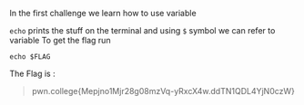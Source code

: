 In the first challenge we learn how to use variable 

`echo` prints the stuff on the terminal and using `$` symbol we can refer to variable 
To get the flag run 
```
echo $FLAG
```
The Flag is : 
>pwn.college{Mepjno1Mjr28g08mzVq-yRxcX4w.ddTN1QDL4YjN0czW}
